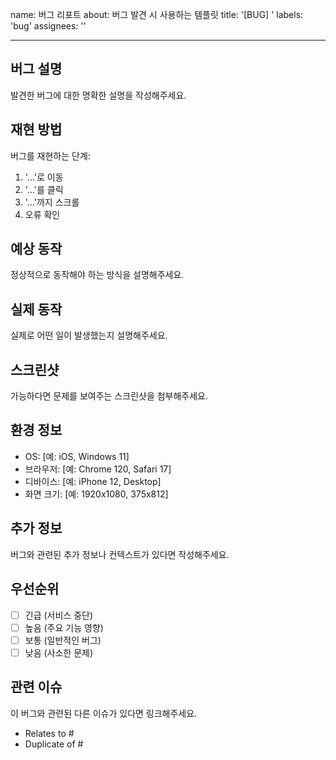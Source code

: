 name: 버그 리포트
about: 버그 발견 시 사용하는 템플릿
title: '[BUG] '
labels: 'bug'
assignees: ''

---

## 버그 설명

발견한 버그에 대한 명확한 설명을 작성해주세요.

## 재현 방법

버그를 재현하는 단계:

1. '...'로 이동
2. '...'를 클릭
3. '...'까지 스크롤
4. 오류 확인

## 예상 동작

정상적으로 동작해야 하는 방식을 설명해주세요.

## 실제 동작

실제로 어떤 일이 발생했는지 설명해주세요.

## 스크린샷

가능하다면 문제를 보여주는 스크린샷을 첨부해주세요.

## 환경 정보

- OS: [예: iOS, Windows 11]
- 브라우저: [예: Chrome 120, Safari 17]
- 디바이스: [예: iPhone 12, Desktop]
- 화면 크기: [예: 1920x1080, 375x812]

## 추가 정보

버그와 관련된 추가 정보나 컨텍스트가 있다면 작성해주세요.

## 우선순위

- [ ] 긴급 (서비스 중단)
- [ ] 높음 (주요 기능 영향)
- [ ] 보통 (일반적인 버그)
- [ ] 낮음 (사소한 문제)

## 관련 이슈

이 버그와 관련된 다른 이슈가 있다면 링크해주세요.

- Relates to #
- Duplicate of #

